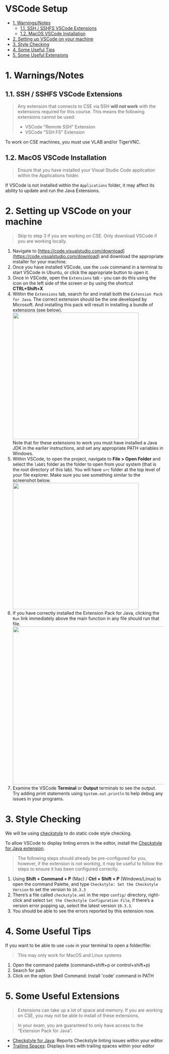 # VSCode Setup <!-- omit in toc -->

- [1. Warnings/Notes](#1-warningsnotes)
  - [1.1. SSH / SSHFS VSCode Extensions](#11-ssh--sshfs-vscode-extensions)
  - [1.2. MacOS VSCode Installation](#12-macos-vscode-installation)
- [2. Setting up VSCode on your machine](#2-setting-up-vscode-on-your-machine)
- [3. Style Checking](#3-style-checking)
- [4. Some Useful Tips](#4-some-useful-tips)
- [5. Some Useful Extensions](#5-some-useful-extensions)

# 1. Warnings/Notes

## 1.1. SSH / SSHFS VSCode Extensions

> Any extension that connects to CSE via SSH **will not work** with the extensions required for this course. This means the following extensions cannot be used:
>
> - VSCode "Remote SSH" Extension
> - VSCode "SSH FS" Extension

To work on CSE machines, you must use VLAB and/or TigerVNC.

## 1.2. MacOS VSCode Installation

> Ensure that you have installed your Visual Studio Code application within the Applications folder.

If VSCode is not installed within the `Applications` folder, it may affect its ability to update and run the Java Extensions.

# 2. Setting up VSCode on your machine

> Skip to step 3 if you are working on CSE. Only download VSCode if you are working locally.

1. Navigate to [https://code.visualstudio.com/download](https://code.visualstudio.com/download) and download the appropriate installer for your machine.
2. Once you have installed VSCode, use the `code` command in a terminal to start VSCode in Ubuntu, or click the appropriate button to open it.
3. Once in VSCode, open the `Extensions` tab - you can do this using the icon on the left side of the screen or by using the shortcut **CTRL+Shift+X**
4. Within the `Extensions` tab, search for and install both the `Extension Pack for Java`. The correct extension should be the one developed by Microsoft. And installing this pack will result in installing a bundle of extensions (see below). <br/>
   <img src="../images/javaExtensions.png" height="400px"/><br/>
   Note that for these extensions to work you must have installed a Java JDK in the earlier instructions, and set any appropriate PATH variables in Windows.
5. Within VSCode, to open the project, navigate to **File > Open Folder** and select the `lab01` folder as the folder to open from your system (that is the root directory of this lab). You will have `src` folder at the top level of your file explorer. Make sure you see something similar to the screenshot below. <br/>
   <img src="../images/javaVSCodeTree.png" height="400px">
6. If you have correctly installed the Extension Pack for Java, clicking the `Run` link immediately above the main function in any file should run that file.<br/>
   <img src="../images/VSCodeRun.png" width="500px">
7. Examine the VSCode **Terminal** or **Output** terminals to see the output. Try adding print statements using `System.out.println` to help debug any issues in your programs.

# 3. Style Checking

We will be using [checkstyle](https://checkstyle.sourceforge.io/) to do static code style checking.

To allow VSCode to display linting errors in the editor, install the [Checkstyle for Java extension](https://marketplace.visualstudio.com/items?itemName=shengchen.vscode-checkstyle).

> The following steps should already be pre-configured for you, however, if the extension is not working, it may be useful to follow the steps to ensure it has been configured correctly.

1. Using **Shift + Command + P** (Mac) / **Ctrl + Shift + P** (Windows/Linux) to open the command Palette, and type `Checkstyle: Set the Checkstyle Version` to set the version to `10.3.3`
2. There’s a file called `checkstyle.xml` in the repo `config/` directory, right-click and select `Set the Checkstyle Configuration File`, if there’s a version error popping up, select the latest version `10.3.3`.
3. You should be able to see the errors reported by this extension now.

# 4. Some Useful Tips

If you want to be able to use `code` in your terminal to open a folder/file:

> This may only work for MacOS and Linux systems

1. Open the command palette (command+shift+p or control+shift+p)
2. Search for path
3. Click on the option Shell Command: Install 'code' command in PATH

# 5. Some Useful Extensions

> Extensions can take up a lot of space and memory. If you are working on CSE, you may not be able to install of these extensions.

> In your exam, you are guaranteed to only have access to the “Extension Pack for Java”.

- [Checkstyle for Java](https://marketplace.visualstudio.com/items?itemName=shengchen.vscode-checkstyle): Reports Checkstyle linting issues within your editor
- [Trailing Spaces](https://marketplace.visualstudio.com/items?itemName=shardulm94.trailing-spaces): Displays lines with trailing spaces within your editor
